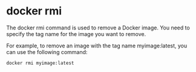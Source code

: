 # docker rmi

The docker rmi command is used to remove a Docker image. You need to specify the tag name for the image you want to remove.

For example, to remove an image with the tag name myimage:latest, you can use the following command:

```cmd
docker rmi myimage:latest
```
